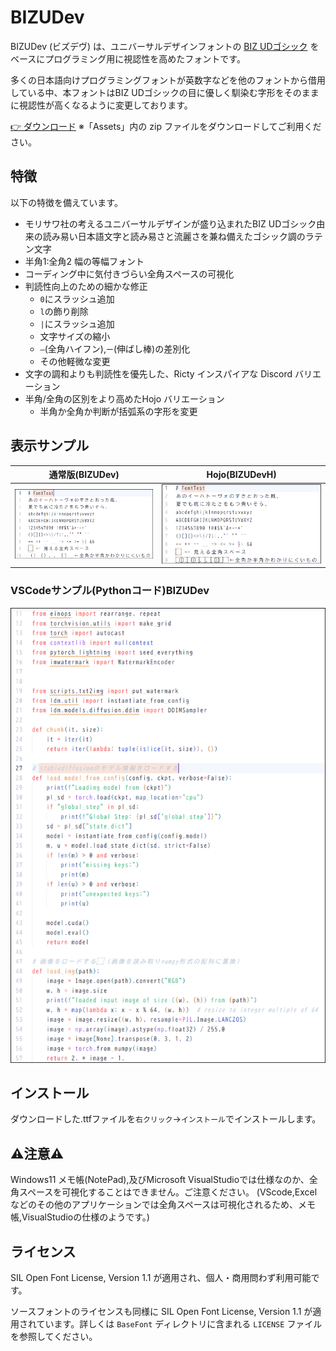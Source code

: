 # BIZUDev
BIZUDev (ビズデヴ) は、ユニバーサルデザインフォントの [BIZ UDゴシック](https://github.com/googlefonts/morisawa-biz-ud-gothic) をベースにプログラミング用に視認性を高めたフォントです。

多くの日本語向けプログラミングフォントが英数字などを他のフォントから借用している中、本フォントはBIZ UDゴシックの目に優しく馴染む字形をそのままに視認性が高くなるように変更しております。

[👉 ダウンロード](https://github.com/isiskj/BIZUDev/releases/latest)
※「Assets」内の zip ファイルをダウンロードしてご利用ください。

## 特徴

以下の特徴を備えています。

- モリサワ社の考えるユニバーサルデザインが盛り込まれたBIZ UDゴシック由来の読み易い日本語文字と読み易さと流麗さを兼ね備えたゴシック調のラテン文字
- 半角1:全角2 幅の等幅フォント
- コーディング中に気付きづらい全角スペースの可視化
- 判読性向上のための細かな修正
  - `0`にスラッシュ追加
  - `l`の飾り削除
  - `|`にスラッシュ追加
  - 文字サイズの縮小
  - `―`(全角ハイフン),`ー`(伸ばし棒)の差別化
  - その他軽微な変更
- 文字の調和よりも判読性を優先した、Ricty インスパイアな Discord バリエーション
- 半角/全角の区別をより高めたHojo バリエーション
  - 半角か全角か判断が括弧系の字形を変更

## 表示サンプル

| 通常版(BIZUDev) | Hojo(BIZUDevH) |
| :---: | :---: |
| ![BIZUDev](https://github.com/isiskj/BIZUDev/blob/main/SampleImage/BIZUDev_pattern.png) | ![BIZUDevH](https://github.com/isiskj/BIZUDev/blob/main/SampleImage/BIZDevH_pattern.png) |

### VSCodeサンプル(Pythonコード)BIZUDev

![sample](https://github.com/isiskj/BIZUDev/blob/main/SampleImage/BIZDev_for_Python.png)

## インストール

ダウンロードした.ttfファイルを`右クリック`→`インストール`でインストールします。

## ⚠️注意⚠️

Windows11 メモ帳(NotePad),及びMicrosoft VisualStudioでは仕様なのか、全角スペースを可視化することはできません。ご注意ください。
(VScode,Excelなどのその他のアプリケーションでは全角スペースは可視化されるため、メモ帳,VisualStudioの仕様のようです。)

## ライセンス

SIL Open Font License, Version 1.1 が適用され、個人・商用問わず利用可能です。

ソースフォントのライセンスも同様に SIL Open Font License, Version 1.1 が適用されています。詳しくは `BaseFont` ディレクトリに含まれる `LICENSE` ファイルを参照してください。
